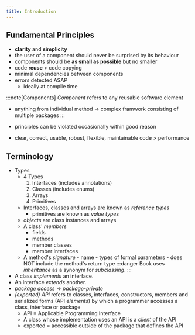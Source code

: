 ```yaml
---
title: Introduction
---
```


## Fundamental Principles

- **clarity** and **simplicity**
- the user of a component should never be surprised by its behaviour
- components should be **as small as possible** but no smaller
- code **reuse** > code copying
- minimal dependencies between components
- errors detected ASAP
  - ideally at compile time

:::note[Components]
_Component_ refers to any reusable software element

- anything from individual method $\rightarrow$ complex framwork consisting of multiple packages
  :::

- principles can be violated occasionally within good reason
- clear, correct, usable, robust, flexible, maintainable code > performance

## Terminology

- Types
  - 4 Types
    1. Interfaces (includes annotations)
    2. Classes (includes enums)
    3. Arrays
    4. Primitives
  - Interfaces, classes and arrays are known as _reference types_
    - primitives are known as _value types_
  - _objects_ are class instances and arrays
  - A class' _members_
    - fields
    - methods
    - member classes
    - member interfaces
  - A method's _signature_ - name - types of formal parameters - does NOT include the method's return type
    :::danger
    Book uses _inheritance_ as a synonym for _subclassing_.
    :::
- A class _implements_ an interface.
- An interface _extends_ another.
- _package access_ $\rightarrow$ _package-private_
- _(exported) API_ refers to classes, interfaces, constructors, members and serialized forms (API _elements_) by which a programmer accesses a class, interface or package
  - API = Applicable Programming Interface
  - A class whose implementation uses an API is a _client_ of the API
  - exported = accessible outside of the package that defines the API
